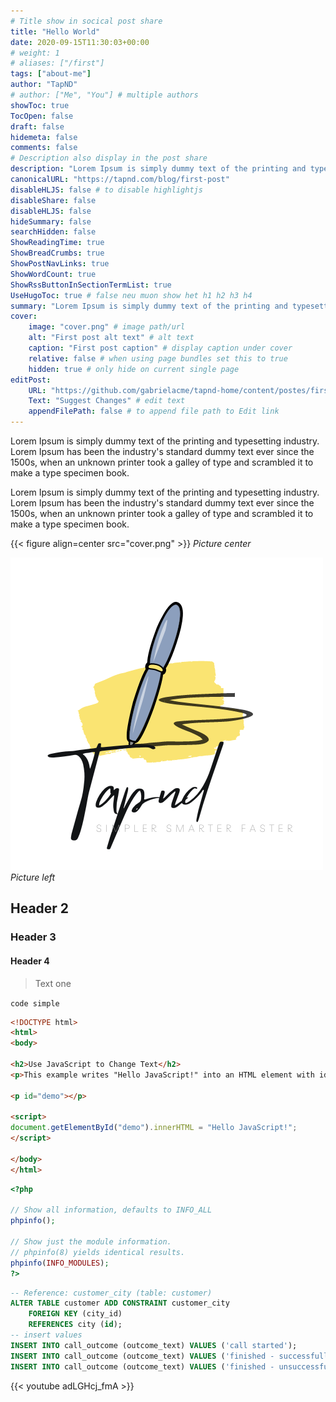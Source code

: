 ```yaml
---
# Title show in socical post share
title: "Hello World"
date: 2020-09-15T11:30:03+00:00
# weight: 1
# aliases: ["/first"]
tags: ["about-me"]
author: "TapND"
# author: ["Me", "You"] # multiple authors
showToc: true
TocOpen: false
draft: false
hidemeta: false
comments: false
# Description also display in the post share
description: "Lorem Ipsum is simply dummy text of the printing and typesetting industry. Lorem Ipsum has been the industry's standard dummy text ever since the 1500s, when an unknown printer took a galley of type and scrambled it to make a type specimen book."
canonicalURL: "https://tapnd.com/blog/first-post"
disableHLJS: false # to disable highlightjs
disableShare: false
disableHLJS: false
hideSummary: false
searchHidden: false
ShowReadingTime: true
ShowBreadCrumbs: true
ShowPostNavLinks: true
ShowWordCount: true
ShowRssButtonInSectionTermList: true
UseHugoToc: true # false neu muon show het h1 h2 h3 h4
summary: "Lorem Ipsum is simply dummy text of the printing and typesetting industry. Lorem Ipsum has been the industry's standard dummy text ever since the 1500s, when an unknown printer took a galley of type and scrambled it to make a type specimen book."
cover:
    image: "cover.png" # image path/url
    alt: "First post alt text" # alt text
    caption: "First post caption" # display caption under cover
    relative: false # when using page bundles set this to true
    hidden: true # only hide on current single page
editPost:
    URL: "https://github.com/gabrielacme/tapnd-home/content/postes/first-post"
    Text: "Suggest Changes" # edit text
    appendFilePath: false # to append file path to Edit link
---
```

Lorem Ipsum is simply dummy text of the printing and typesetting industry. Lorem Ipsum has been the industry's standard dummy text ever since the 1500s, when an unknown printer took a galley of type and scrambled it to make a type specimen book.

Lorem Ipsum is simply dummy text of the printing and typesetting industry. Lorem Ipsum has been the industry's standard dummy text ever since the 1500s, when an unknown printer took a galley of type and scrambled it to make a type specimen book.

{{< figure align=center src="cover.png" >}}
*Picture center*

![Picture Here](cover.png "Cover picture")
*Picture left*

## Header 2

### Header 3

#### Header 4

> Text one

`code simple`

```html
<!DOCTYPE html>
<html>
<body>

<h2>Use JavaScript to Change Text</h2>
<p>This example writes "Hello JavaScript!" into an HTML element with id="demo":</p>

<p id="demo"></p>

<script>
document.getElementById("demo").innerHTML = "Hello JavaScript!";
</script> 

</body>
</html>
```

```php
<?php

// Show all information, defaults to INFO_ALL
phpinfo();

// Show just the module information.
// phpinfo(8) yields identical results.
phpinfo(INFO_MODULES);
?>
```

```sql
-- Reference: customer_city (table: customer)
ALTER TABLE customer ADD CONSTRAINT customer_city
    FOREIGN KEY (city_id)
    REFERENCES city (id);
-- insert values
INSERT INTO call_outcome (outcome_text) VALUES ('call started');
INSERT INTO call_outcome (outcome_text) VALUES ('finished - successfully');
INSERT INTO call_outcome (outcome_text) VALUES ('finished - unsuccessfully');
```

{{< youtube adLGHcj_fmA >}}
